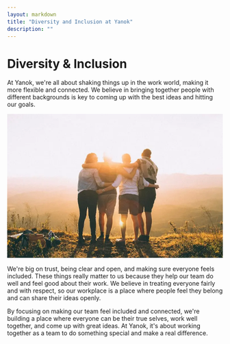 ```yaml
---
layout: markdown
title: "Diversity and Inclusion at Yanok"
description: ""
---
```



# Diversity &amp; Inclusion


At Yanok, we're all about shaking things up in the work world, making it more flexible and connected. We believe in bringing together people with different backgrounds is key to coming up with the best ideas and hitting our goals.

<img src="/assets/images/landing/team.webp" class="mx-auto">

We're big on trust, being clear and open, and making sure everyone feels included. These things really matter to us because they help our team do well and feel good about their work. We believe in treating everyone fairly and with respect, so our workplace is a place where people feel they belong and can share their ideas openly.

By focusing on making our team feel included and connected, we're building a place where everyone can be their true selves, work well together, and come up with great ideas. At Yanok, it's about working together as a team to do something special and make a real difference.


